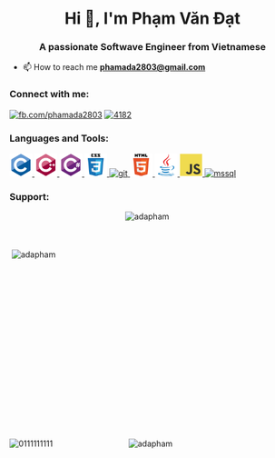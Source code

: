 
<h1 align="center">Hi 👋, I'm Phạm Văn Đạt</h1>
<h3 align="center">A passionate Softwave Engineer from Vietnamese</h3>

- 📫 How to reach me **phamada2803@gmail.com**

<h3 align="left">Connect with me:</h3>
<p align="left">
<a href="https://fb.com/phamada2803" target="blank"><img align="center" src="https://raw.githubusercontent.com/rahuldkjain/github-profile-readme-generator/master/src/images/icons/Social/facebook.svg" alt="fb.com/phamada2803" height="30" width="40" /></a>
<a href="https://discord.gg/4182" target="blank"><img align="center" src="https://raw.githubusercontent.com/rahuldkjain/github-profile-readme-generator/master/src/images/icons/Social/discord.svg" alt="4182" height="30" width="40" /></a>
</p>


<h3 align="left">Languages and Tools:</h3>
<p align="left"> <a href="https://www.cprogramming.com/" target="_blank" rel="noreferrer"> <img src="https://raw.githubusercontent.com/devicons/devicon/master/icons/c/c-original.svg" alt="c" width="40" height="40"/> </a> <a href="https://www.w3schools.com/cpp/" target="_blank" rel="noreferrer"> <img src="https://raw.githubusercontent.com/devicons/devicon/master/icons/cplusplus/cplusplus-original.svg" alt="cplusplus" width="40" height="40"/> </a> <a href="https://www.w3schools.com/cs/" target="_blank" rel="noreferrer"> <img src="https://raw.githubusercontent.com/devicons/devicon/master/icons/csharp/csharp-original.svg" alt="csharp" width="40" height="40"/> </a> <a href="https://www.w3schools.com/css/" target="_blank" rel="noreferrer"> <img src="https://raw.githubusercontent.com/devicons/devicon/master/icons/css3/css3-original-wordmark.svg" alt="css3" width="40" height="40"/> </a> <a href="https://git-scm.com/" target="_blank" rel="noreferrer"> <img src="https://www.vectorlogo.zone/logos/git-scm/git-scm-icon.svg" alt="git" width="40" height="40"/> </a> <a href="https://www.w3.org/html/" target="_blank" rel="noreferrer"> <img src="https://raw.githubusercontent.com/devicons/devicon/master/icons/html5/html5-original-wordmark.svg" alt="html5" width="40" height="40"/> </a> <a href="https://www.java.com" target="_blank" rel="noreferrer"> <img src="https://raw.githubusercontent.com/devicons/devicon/master/icons/java/java-original.svg" alt="java" width="40" height="40"/> </a> <a href="https://developer.mozilla.org/en-US/docs/Web/JavaScript" target="_blank" rel="noreferrer"> <img src="https://raw.githubusercontent.com/devicons/devicon/master/icons/javascript/javascript-original.svg" alt="javascript" width="40" height="40"/> </a> <a href="https://www.microsoft.com/en-us/sql-server" target="_blank" rel="noreferrer"> <img src="https://www.svgrepo.com/show/303229/microsoft-sql-server-logo.svg" alt="mssql" width="40" height="40"/> </a> </p>

<h3 align="left">Support:</h3>
<p><img width="300" height="400" align="right" src="https://cdn.dribbble.com/users/664063/screenshots/15373936/media/d1fd50845890a3f3aaf0921bb267a28a.gif" alt="adapham" /></p>
<p><a href="https://www.buymeacoffee.com/0111111111"> <img align="left" src="https://cdn.buymeacoffee.com/buttons/v2/default-yellow.png" height="50" width="210" alt="0111111111" /></a></p><br><br><br>
<p><img align="left" src="https://github-readme-stats.vercel.app/api/top-langs?username=adapham&show_icons=true&locale=en&layout=compact" alt="adapham" /></p>

<p>&nbsp;<img align="center" src="https://github-readme-stats.vercel.app/api?username=adapham&show_icons=true&locale=en" alt="adapham" /></p>



